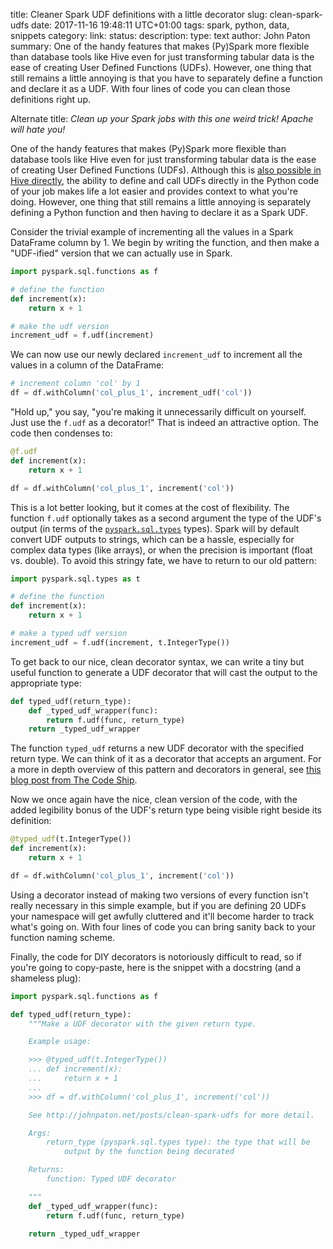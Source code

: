title: Cleaner Spark UDF definitions with a little decorator
slug: clean-spark-udfs
date: 2017-11-16 19:48:11 UTC+01:00
tags: spark, python, data, snippets
category: 
link: 
status:
description:
type: text
author: John Paton
summary: One of the handy features that makes (Py)Spark more flexible than database tools like Hive even for just transforming tabular data is the ease of creating User Defined Functions (UDFs). However, one thing that still remains a little annoying is that you have to separately define a function and declare it as a UDF. With four lines of code you can clean those definitions right up.

Alternate title: *Clean up your Spark jobs with this one weird trick! Apache will hate you!*

One of the handy features that makes (Py)Spark more flexible than database tools like Hive even for just transforming tabular data is the ease of creating User Defined Functions (UDFs). Although this is [also possible in Hive directly](https://community.hortonworks.com/articles/72414/how-to-create-a-custom-udf-for-hive-using-python.html), the ability to define and call UDFs directly in the Python code of your job makes life a lot easier and provides context to what you're doing. However, one thing that still remains a little annoying is separately defining a Python function and then having to declare it as a Spark UDF.

Consider the trivial example of incrementing all the values in a Spark DataFrame column by 1. We begin by writing the function, and then make a "UDF-ified" version that we can actually use in Spark.

```python
import pyspark.sql.functions as f

# define the function
def increment(x):
    return x + 1

# make the udf version
increment_udf = f.udf(increment)
```

We can now use our newly declared `increment_udf` to increment all the values in a column of the DataFrame:

```python
# increment column 'col' by 1
df = df.withColumn('col_plus_1', increment_udf('col'))
```

"Hold up," you say, "you're making it unnecessarily difficult on yourself. Just use the `f.udf` as a decorator!" That is indeed an attractive option. The code then condenses to:

```python
@f.udf
def increment(x):
    return x + 1

df = df.withColumn('col_plus_1', increment('col'))
```

This is a lot better looking, but it comes at the cost of flexibility. The function `f.udf` optionally takes as a second argument the type of the UDF's output (in terms of the [`pyspark.sql.types`](http://spark.apache.org/docs/latest/api/python/pyspark.sql.html#module-pyspark.sql.types) types). Spark will by default convert UDF outputs to strings, which can be a hassle, especially for complex data types (like arrays), or when the precision is important (float vs. double). To avoid this stringy fate, we have to return to our old pattern:

```python
import pyspark.sql.types as t

# define the function
def increment(x):
    return x + 1

# make a typed udf version
increment_udf = f.udf(increment, t.IntegerType())
```

To get back to our nice, clean decorator syntax, we can write a tiny but useful function to generate a UDF decorator that will cast the output to the appropriate type:

```python
def typed_udf(return_type):
    def _typed_udf_wrapper(func):
        return f.udf(func, return_type)
    return _typed_udf_wrapper
```

The function `typed_udf` returns a new UDF decorator with the specified return type. We can think of it as a decorator that accepts an argument. For a more in depth overview of this pattern and decorators in general, see [this blog post from The Code Ship](https://www.thecodeship.com/patterns/guide-to-python-function-decorators/). 

Now we once again have the nice, clean version of the code, with the added legibility bonus of the UDF's return type being visible right beside its definition:

```python
@typed_udf(t.IntegerType())
def increment(x):
    return x + 1

df = df.withColumn('col_plus_1', increment('col'))
```

Using a decorator instead of making two versions of every function isn't really necessary in this simple example, but if you are defining 20 UDFs your namespace will get awfully cluttered and it'll become harder to track what's going on. With four lines of code you can bring sanity back to your function naming scheme.

Finally, the code for DIY decorators is notoriously difficult to read, so if you're going to copy-paste, here is the snippet with a docstring (and a shameless plug):

```python
import pyspark.sql.functions as f

def typed_udf(return_type):
    """Make a UDF decorator with the given return type.

    Example usage:

    >>> @typed_udf(t.IntegerType())
    ... def increment(x):
    ...     return x + 1
    ...
    >>> df = df.withColumn('col_plus_1', increment('col'))

    See http://johnpaton.net/posts/clean-spark-udfs for more detail.

    Args:
        return_type (pyspark.sql.types type): the type that will be
            output by the function being decorated

    Returns:
        function: Typed UDF decorator

    """
    def _typed_udf_wrapper(func):
        return f.udf(func, return_type)

    return _typed_udf_wrapper
```
